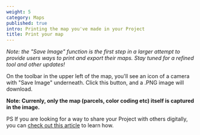 ```yaml
---
weight: 5
category: Maps
published: true
intro: Printing the map you've made in your Project
title: Print your map
---
```

_Note: the "Save Image" function is the first step in a larger attempt to provide users ways to print and export their maps. Stay tuned for a refined tool and other updates!_

On the toolbar in the upper left of the map, you'll see an icon of a camera with "Save Image" underneath. Click this button, and a .PNG image will download. 

**Note: Currenly, only the map (parcels, color coding etc) itself is captured in the image.**

PS If you are looking for a way to share your Project with others digitally, you can [check out this article](https://support.landgrid.com/articles/share-a-map) to learn how.
